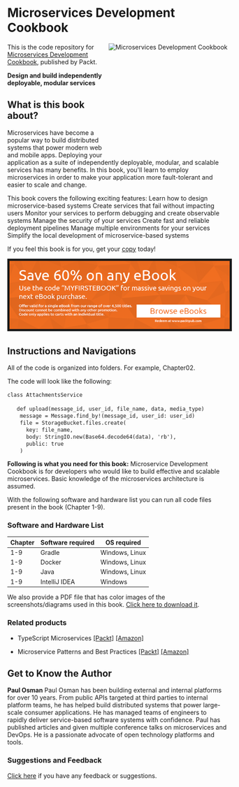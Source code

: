 # Microservices Development Cookbook

<a href="https://www.packtpub.com/application-development/microservice-development-cookbook?utm_source=github&utm_medium=repository&utm_campaign=9781788479509 "><img src="https://d255esdrn735hr.cloudfront.net/sites/default/files/imagecache/ppv4_main_book_cover/B08816_MockupCoverNeww.png" alt="Microservices Development Cookbook" height="256px" align="right"></a>

This is the code repository for [Microservices Development Cookbook](https://www.packtpub.com/application-development/microservice-development-cookbook?utm_source=github&utm_medium=repository&utm_campaign=9781788479509 ), published by Packt.

**Design and build independently deployable, modular services**

## What is this book about?
Microservices have become a popular way to build distributed systems that power modern web and mobile apps. Deploying your application as a suite of independently deployable, modular, and scalable services has many benefits. In this book, you'll learn to employ microservices in order to make your application more fault-tolerant and easier to scale and change.

This book covers the following exciting features:
Learn how to design microservice-based systems 
Create services that fail without impacting users 
Monitor your services to perform debugging and create observable systems 
Manage the security of your services 
Create fast and reliable deployment pipelines 
Manage multiple environments for your services 
Simplify the local development of microservice-based systems 

If you feel this book is for you, get your [copy](https://www.amazon.com/dp/1788479505) today!

<a href="https://www.packtpub.com/?utm_source=github&utm_medium=banner&utm_campaign=GitHubBanner"><img src="https://raw.githubusercontent.com/PacktPublishing/GitHub/master/GitHub.png" 
alt="https://www.packtpub.com/" border="5" /></a>

## Instructions and Navigations
All of the code is organized into folders. For example, Chapter02.

The code will look like the following:
```
class AttachmentsService

   def upload(message_id, user_id, file_name, data, media_type)
    message = Message.find_by!(message_id, user_id: user_id)
    file = StorageBucket.files.create(
      key: file_name,
      body: StringIO.new(Base64.decode64(data), 'rb'),
      public: true
    )
```

**Following is what you need for this book:**
Microservice Development Cookbook is for developers who would like to build effective and scalable microservices. Basic knowledge of the microservices architecture is assumed.

With the following software and hardware list you can run all code files present in the book (Chapter 1-9).
### Software and Hardware List
| Chapter | Software required | OS required |
| -------- | ------------------------------------ | ----------------------------------- |
| 1-9 | Gradle | Windows, Linux |
|1-9 |Docker  | Windows, Linux |
| 1-9 |Java  | Windows, Linux |
| 1-9 |IntelliJ IDEA  | Windows |

We also provide a PDF file that has color images of the screenshots/diagrams used in this book. [Click here to download it]().

### Related products
* TypeScript Microservices [[Packt]](https://www.packtpub.com/application-development/typescript-microservices?utm_source=github&utm_medium=repository&utm_campaign=9781788830751 ) [[Amazon]](https://www.amazon.com/dp/178883075X)

* Microservice Patterns and Best Practices [[Packt]](https://www.packtpub.com/application-development/microservice-patterns-and-best-practices?utm_source=github&utm_medium=repository&utm_campaign=9781788474030 ) [[Amazon]](https://www.amazon.com/dp/1788474031)

## Get to Know the Author
**Paul Osman**
Paul Osman has been building external and internal platforms for over 10 years. From public APIs targeted at third parties to internal platform teams, he has helped build distributed systems that power large-scale consumer applications. He has managed teams of engineers to rapidly deliver service-based software systems with confidence.
Paul has published articles and given multiple conference talks on microservices and DevOps. He is a passionate advocate of open technology platforms and tools.


### Suggestions and Feedback
[Click here](https://docs.google.com/forms/d/e/1FAIpQLSdy7dATC6QmEL81FIUuymZ0Wy9vH1jHkvpY57OiMeKGqib_Ow/viewform) if you have any feedback or suggestions.



